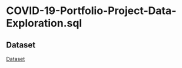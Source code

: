 # COVID-19-Portfolio-Project-Data-Exploration.sql
## Dataset
<a href='https://ourworldindata.org/covid-deaths'>Dataset</a>
